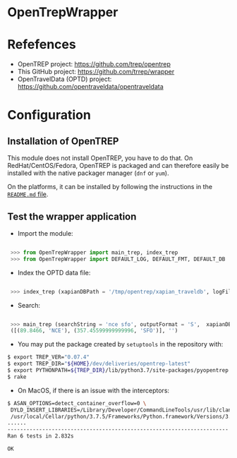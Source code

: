 OpenTrepWrapper
===============

# Refefences
* OpenTREP project: https://github.com/trep/opentrep
* This GitHub project: https://github.com/trrep/wrapper
* OpenTravelData (OPTD) project: https://github.com/opentraveldata/opentraveldata

# Configuration

## Installation of OpenTREP
This module does not install OpenTREP, you have to do that.
On RedHat/CentOS/Fedora, OpenTREP is packaged and can therefore easily
be installed with the native packager manager (`dnf` or `yum`).

On the platforms, it can be installed by following the instructions
in the [`README.md` file](https://github.cm/trep/opeentrep/tree/master/README.md).

## Test the wrapper application

* Import the module:
```python

 >>> from OpenTrepWrapper import main_trep, index_trep
 >>> from OpenTrepWrapper import DEFAULT_LOG, DEFAULT_FMT, DEFAULT_DB

```

* Index the OPTD data file:
```python

 >>> index_trep (xapianDBPath = '/tmp/opentrep/xapian_traveldb', logFilePath = '/tmp/opentrep/opeentrep-indexer.log', verbose = False)

```

* Search:
```python

 >>> main_trep (searchString = 'nce sfo', outputFormat = 'S',  xapianDBPath = '/tmp/opentrep/xapian_traveldb',  logFilePath = '/tmp/opentrep/opeentrep-searcher.log',  verbose = False)
 ([(89.8466, 'NCE'), (357.45599999999996, 'SFO')], '')

```

* You may put the package created by `setuptools` in the repository with:
```bash
$ export TREP_VER="0.07.4"
$ export TREP_DIR="${HOME}/dev/deliveries/opentrep-latest"
$ export PYTHONPATH=${TREP_DIR}/lib/python3.7/site-packages/pyopentrep:${TREP_DIR}/lib
$ rake
```

* On MacOS, if there is an issue with the interceptors:
```bash
$ ASAN_OPTIONS=detect_container_overflow=0 \
 DYLD_INSERT_LIBRARIES=/Library/Developer/CommandLineTools/usr/lib/clang/11.0.0/lib/darwin/libclang_rt.asan_osx_dynamic.dylib \
 /usr/local/Cellar/python/3.7.5/Frameworks/Python.framework/Versions/3.7/Resources/Python.app/Contents/MacOS/Python  test.py 
......
----------------------------------------------------------------------
Ran 6 tests in 2.832s

OK
```


